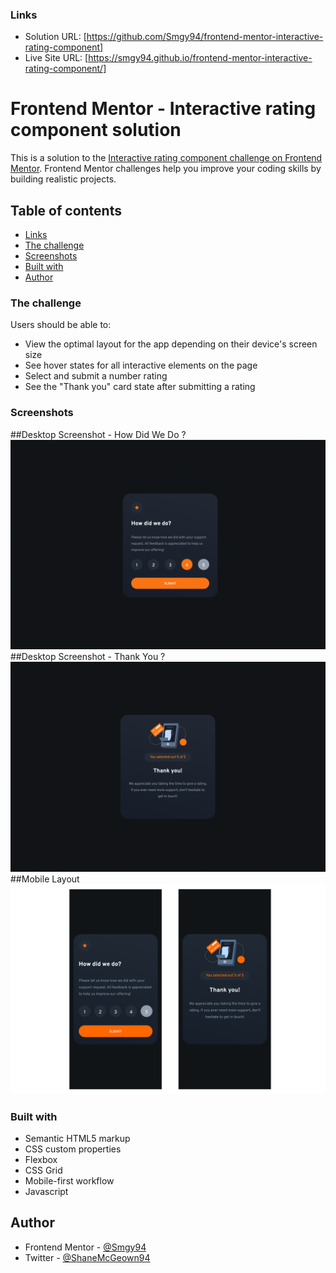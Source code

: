 ### Links

- Solution URL: [https://github.com/Smgy94/frontend-mentor-interactive-rating-component]
- Live Site URL: [https://smgy94.github.io/frontend-mentor-interactive-rating-component/]

# Frontend Mentor - Interactive rating component solution

This is a solution to the [Interactive rating component challenge on Frontend Mentor](https://www.frontendmentor.io/challenges/interactive-rating-component-koxpeBUmI). Frontend Mentor challenges help you improve your coding skills by building realistic projects.

## Table of contents

- [Links](#links)
- [The challenge](#the-challenge)
- [Screenshots](#screenshots)
- [Built with](#built-with)
- [Author](#author)

### The challenge

Users should be able to:

- View the optimal layout for the app depending on their device's screen size
- See hover states for all interactive elements on the page
- Select and submit a number rating
- See the "Thank you" card state after submitting a rating

### Screenshots

##Desktop Screenshot - How Did We Do ?
![Choose your rating - desktop](./design/screenshot-desktop-01.png)
##Desktop Screenshot - Thank You ?
![Thank you for your rating - desktop](./design/screenshot-desktop-02.png)
##Mobile Layout
![mobile layout](./design/screenshot-mobile-01.png)

### Built with

- Semantic HTML5 markup
- CSS custom properties
- Flexbox
- CSS Grid
- Mobile-first workflow
- Javascript

## Author

- Frontend Mentor - [@Smgy94](https://www.frontendmentor.io/profile/Smgy94)
- Twitter - [@ShaneMcGeown94](https://twitter.com/ShaneMcGeown94)

